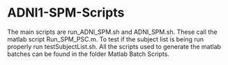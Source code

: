 # ADNI1-SPM-Scripts

The main scripts are run_ADNI_SPM.sh and ADNI_SPM.sh. These call the matlab script Run_SPM_PSC.m. To test if the subject list is being run properly run testSubjectList.sh. All the scripts used to generate the matlab batches can be found in the folder Matlab Batch Scripts.

